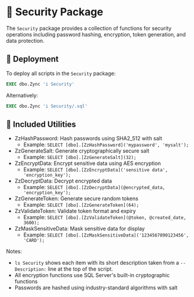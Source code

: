 # 🔐 Security Package

The `Security` package provides a collection of functions for security operations including password hashing, encryption, token generation, and data protection.

## 🚀 Deployment

To deploy all scripts in the `Security` package:
```sql
EXEC dbo.Zync 'i Security'
```
Alternatively:
```sql
EXEC dbo.Zync 'i Security/.sql'
```

## 📜 Included Utilities

- ZzHashPassword: Hash passwords using SHA2_512 with salt
	- Example: `SELECT [dbo].[ZzHashPassword]('mypassword', 'mysalt');`
- ZzGenerateSalt: Generate cryptographically secure salt
	- Example: `SELECT [dbo].[ZzGenerateSalt](32);`
- ZzEncryptData: Encrypt sensitive data using AES encryption
	- Example: `SELECT [dbo].[ZzEncryptData]('sensitive data', 'encryption_key');`
- ZzDecryptData: Decrypt encrypted data
	- Example: `SELECT [dbo].[ZzDecryptData](@encrypted_data, 'encryption_key');`
- ZzGenerateToken: Generate secure random tokens
	- Example: `SELECT [dbo].[ZzGenerateToken](64);`
- ZzValidateToken: Validate token format and expiry
	- Example: `SELECT [dbo].[ZzValidateToken](@token, @created_date, 3600);`
- ZzMaskSensitiveData: Mask sensitive data for display
	- Example: `SELECT [dbo].[ZzMaskSensitiveData]('1234567890123456', 'CARD');`

Notes:
- `ls Security` shows each item with its short description taken from a `-- Description:` line at the top of the script.
- All encryption functions use SQL Server's built-in cryptographic functions
- Passwords are hashed using industry-standard algorithms with salt